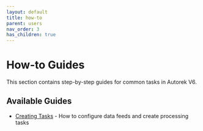 ```yaml
---
layout: default
title: how-to
parent: users
nav_order: 3
has_children: true
---
```


# How-to Guides

This section contains step-by-step guides for common tasks in Autorek V6.

## Available Guides

- [Creating Tasks](creating-tasks.md) - How to configure data feeds and create processing tasks